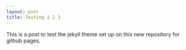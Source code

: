 ```yaml
---
layout: post
title: Testing 1 2 3 
---
```


This is a post to test the jekyll theme set up on this new repository for github pages. 
